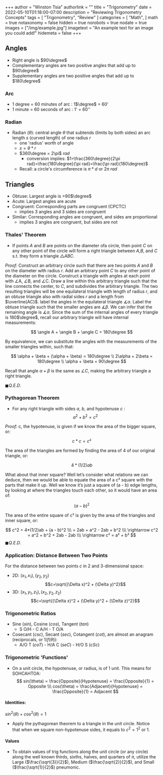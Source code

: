 +++
author = "Winston Tsia"
authorlink = ""
title = "Trigonometry"
date = 2022-05-10T01:18:00-07:00
description = "Reviewing Trigonometry Concepts"
tags = [
    "Trigonometry",
    "Review"
]
categories = [
    "Math",
]
math = true
notaxonomy = false
hidden = true
norobots = true
nodate = true
images = ["/img/example.jpg"]
imagetext = "An example text for an image you could add!"
hidemeta = false
+++
## Angles
- Right angle is $90\degree$
- Complementary angles are two positive angles that add up to $90\degree$
- Supplementary angles are two positive angles that add up to $180\degree$
### Arc
- 1 degree = 60 minutes of arc : 1$\degree$ = 60'
- 1 minute = 60 seconds of arc : 1' = 60''
### Radian
- Radian ($\theta$): central angle $\theta$ that subtends (limits by both sides) an arc length $s$ (curved length) of one radius $r$
  - one 'radius' worth of angle
  - $s = \theta * r$
  - $360\degree = 2\pi$ $rad$
    - conversion implies: $1=\frac{360\degree}{2\pi rad}=\frac{180\degree}{\pi rad}=\frac{\pi rad}{180\degree}$
  - Recall: a circle's circumference is $\pi*d$ or $2\pi$ $rad$
## Triangles 
- Obtuse: Largest angle is >90$\degree$
- Acute: Largest angles are acute
- Congruent: Corresponding parts are congruent (CPCTC)
  - implies 3 angles and 3 sides are congruent
- Similar: Corresponding angles are congruent, and sides are proportional
  - implies 3 angles are congruent, but sides are not

### Thales' Theorem
- If points $A$ and $B$ are points on the diameter ofa circle, then point $C$ on any other point of the circle will form a right triangle between $A$,$B$, and $C$ s.t. they form a triangle $\triangle ABC$.

$Proof$: Construct an arbitrary circle such that there are two points $A$ and $B$ on the diameter with radius $r$. Add an arbitrary point $C$ to any other point of the diameter on the circle. Construct a triangle with angles at each point with $\angle$A, $\angle$B, and $\angle$C. Draw a line within this arbitrary triangle such that the line connects the center, to $C$, and subdivides the arbitrary triangle. The two resulting triangles will be one equilateral triangle with length of radius $r$, and an obtuse triangle also with radial sides $r$ and a length from $\overline{AC}$. label the angles in the equilateral triangle $\measuredangle\alpha$. Label the obtuse triangle such that the smaller angles are $\measuredangle\beta$. We can infer that the remaining angle is $\measuredangle\alpha$. Since the sum of the internal angles of every triangle is 180$\degree$, recall our arbitrary triangle will have internal measurements: 

$$
\angle A + \angle B + \angle C = 180\degree
$$

By equivalence, we can substitute the angles with the measurements of the smaller triangles within, such that:

$$
\alpha + \beta + (\alpha + \beta) = 180\degree
\\
2\alpha + 2\beta = 180\degree
\\
\alpha + \beta = 90\degree
$$

Recall that angle $\alpha + \beta$ is the same as $\angle C$, making the arbitrary triangle a right triangle. 

$\blacksquare Q.E.D.$

### Pythagorean Theorem
- For any right triangle with sides $a$, $b$, and hypotenuse $c$ : 
$$a^2 + b^2 = c^2$$

$Proof$: c, the hypotenuse, is given if we know the area of the bigger square, or:

$$c*c = c²$$

The area of the triangles are formed by finding the area of 4 of our original triangle, or:

$$4*(1/2)ab$$

What about that inner square? Well let’s consider what relations we can deduce, then we would be able to equate the area of a c² square with the parts that make it up. Well we know it’s just a square of (a - b) edge lengths, by looking at where the triangles touch each other, so it would have an area of:

$$(a - b)^2$$

The area of the entire square of c² is given by the area of the triangles and inner square, or:

$$
c^2 = 4*(1/2)ab + (a - b)^2 
\\\ = 2ab + a^2 - 2ab + b^2
\\\ 
\rightarrow c^2 = a^2 + b^2 + 2ab - 2ab
\\\
\rightarrow c² = a² + b²
$$
$\blacksquare Q.E.D.$

### Application: Distance Between Two Points
For the distance between two points $c$ in 2 and 3-dimensional space: 
- 2D: $(x_1, x_1), (y_2,y_2)$
  $$c=\sqrt{(\Delta x)^2 + (\Delta y)^2}$$
- 3D: $(x_1,y_1,z_1), (x_2,y_2,z_2)$
  $$c=\sqrt{(\Delta x)^2 + (\Delta y)^2 + (\Delta z)^2}$$

### Trigonometric Ratios
- Sine ($sin$), Cosine ($cos$), Tangent ($tan$)
  - S O/H - C A/H - T O/A
- Cosecant ($csc$), Secant ($sec$), Cotangent ($cot$), are almost an anagram (reciprocals, or $1/f(\theta)$): 
  - A/O T ($coT$) - H/A C ($seC$) - H/O S ($cSc$)

### Trigonometric 'Functions'
- On a unit circle, the hypotenuse, or radius, is of 1 unit. This means for SOHCAHTOA:
$$
sin(\theta) = \frac{Opposite}{Hypotenuse} = \frac{Opposite}{1} = Opposite
\\\
cos(\theta) = \frac{Adjacent}{Hypotenuse} = \frac{Opposite}{1} = Adjacent
$$

#### Identities:
$sin^2(\theta) + cos^2(\theta) = 1$
- Apply the pythagorean theorem to a triangle in the unit circle. Notice that when we square non-hypotenuse sides, it equals to $c^2 = 1^2$ or $1$.

#### Values
- To obtain values of trig functions along the unit circle (or any circle) along the well known thirds, sixths, halves, and quarters of $\pi$, utilize the Large ($\frac{\sqrt{3}}{2}$), Medium ($\frac{\sqrt{2}}{2}$), and Small ($\frac{\sqrt{1}}{2}$) pneumonic.